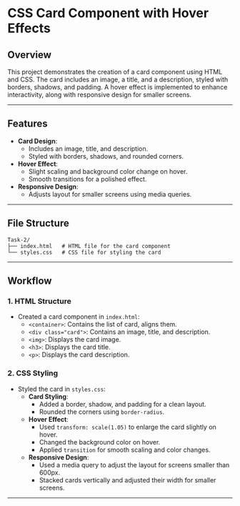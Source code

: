 # CSS Card Component with Hover Effects

## Overview
This project demonstrates the creation of a card component using HTML and CSS. The card includes an image, a title, and a description, styled with borders, shadows, and padding. A hover effect is implemented to enhance interactivity, along with responsive design for smaller screens.

---

## Features
- **Card Design**:
  - Includes an image, title, and description.
  - Styled with borders, shadows, and rounded corners.
- **Hover Effect**:
  - Slight scaling and background color change on hover.
  - Smooth transitions for a polished effect.
- **Responsive Design**:
  - Adjusts layout for smaller screens using media queries.

---

## File Structure
```
Task-2/
├── index.html   # HTML file for the card component
└── styles.css   # CSS file for styling the card
```

---

## Workflow

### 1. **HTML Structure**
- Created a card component in `index.html`:
  - `<container>`: Contains the list of card, aligns them.
  - `<div class="card">`: Contains an image, title, and description.
  - `<img>`: Displays the card image.
  - `<h3>`: Displays the card title.
  - `<p>`: Displays the card description.

### 2. **CSS Styling**
- Styled the card in `styles.css`:
  - **Card Styling**:
    - Added a border, shadow, and padding for a clean layout.
    - Rounded the corners using `border-radius`.
  - **Hover Effect**:
    - Used `transform: scale(1.05)` to enlarge the card slightly on hover.
    - Changed the background color on hover.
    - Applied `transition` for smooth scaling and color changes.
  - **Responsive Design**:
    - Used a media query to adjust the layout for screens smaller than 600px.
    - Stacked cards vertically and adjusted their width for smaller screens.

---
